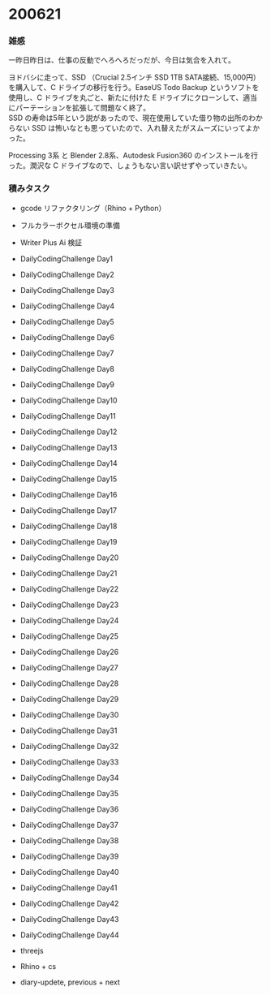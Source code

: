 # 200621  

### 雑感  

一昨日昨日は、仕事の反動でへろへろだっだが、今日は気合を入れて。  

ヨドバシに走って、SSD （Crucial 2.5インチ SSD 1TB SATA接続、15,000円）を購入して、C ドライブの移行を行う。EaseUS Todo Backup というソフトを使用し、C ドライブを丸ごと、新たに付けた E ドライブにクローンして、適当にパーテーションを拡張して問題なく終了。  
SSD の寿命は5年という説があったので、現在使用していた借り物の出所のわからない SSD は怖いなとも思っていたので、入れ替えたがスムーズにいってよかった。  

Processing 3系 と Blender 2.8系、Autodesk Fusion360 のインストールを行った。潤沢な C ドライブなので、しょうもない言い訳せずやっていきたい。  

### 積みタスク  

- gcode リファクタリング（Rhino + Python）  
- フルカラーボクセル環境の準備  
- Writer Plus Ai 検証  
- DailyCodingChallenge Day1  
- DailyCodingChallenge Day2  
- DailyCodingChallenge Day3  
- DailyCodingChallenge Day4  
- DailyCodingChallenge Day5  
- DailyCodingChallenge Day6  
- DailyCodingChallenge Day7  
- DailyCodingChallenge Day8  
- DailyCodingChallenge Day9  
- DailyCodingChallenge Day10  
- DailyCodingChallenge Day11  
- DailyCodingChallenge Day12  
- DailyCodingChallenge Day13  
- DailyCodingChallenge Day14  
- DailyCodingChallenge Day15  
- DailyCodingChallenge Day16  
- DailyCodingChallenge Day17  
- DailyCodingChallenge Day18  
- DailyCodingChallenge Day19  
- DailyCodingChallenge Day20  
- DailyCodingChallenge Day21  
- DailyCodingChallenge Day22  
- DailyCodingChallenge Day23  
- DailyCodingChallenge Day24  
- DailyCodingChallenge Day25  
- DailyCodingChallenge Day26  
- DailyCodingChallenge Day27  
- DailyCodingChallenge Day28  
- DailyCodingChallenge Day29  
- DailyCodingChallenge Day30  
- DailyCodingChallenge Day31  
- DailyCodingChallenge Day32  
- DailyCodingChallenge Day33  
- DailyCodingChallenge Day34  
- DailyCodingChallenge Day35  
- DailyCodingChallenge Day36  
- DailyCodingChallenge Day37  
- DailyCodingChallenge Day38  
- DailyCodingChallenge Day39  
- DailyCodingChallenge Day40  
- DailyCodingChallenge Day41  
- DailyCodingChallenge Day42  
- DailyCodingChallenge Day43  
- DailyCodingChallenge Day44  

- threejs  
- Rhino + cs  
- diary-updete, previous + next  
